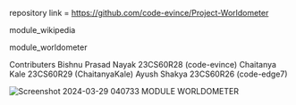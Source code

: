repository link = https://github.com/code-evince/Project-Worldometer

module_wikipedia

module_worldometer

Contributers 
Bishnu Prasad Nayak 23CS60R28 (code-evince)
Chaitanya Kale 23CS60R29 (ChaitanyaKale)
Ayush Shakya 23CS60R26 (code-edge7)

![Screenshot 2024-03-29 040733](https://github.com/code-evince/Project-Worldometer/assets/38295546/d6cfb918-71e6-4341-af20-45ee92267df9)
MODULE WORLDOMETER
